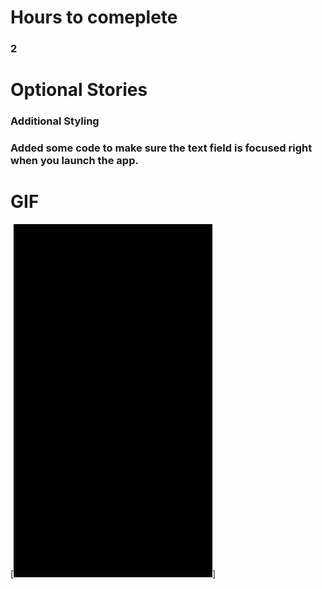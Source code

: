 # Hours to comeplete
### 2

# Optional Stories
### Additional Styling 
### Added some code to make sure the text field is focused right when you launch the app. 

# GIF
[![Tip Calculator](tipCalculator.gif)]